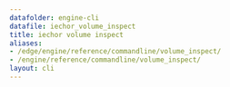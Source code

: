 ```yaml
---
datafolder: engine-cli
datafile: iechor_volume_inspect
title: iechor volume inspect
aliases:
- /edge/engine/reference/commandline/volume_inspect/
- /engine/reference/commandline/volume_inspect/
layout: cli
---
```


<!--
This page is automatically generated from iEchor's source code. If you want to
suggest a change to the text that appears here, open a ticket or pull request
in the source repository on GitHub:

https://github.com/iechor/cli
-->

